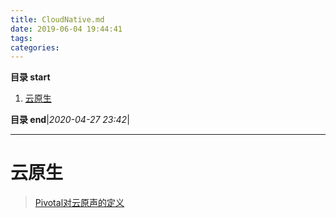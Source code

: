 ```yaml
---
title: CloudNative.md
date: 2019-06-04 19:44:41
tags: 
categories: 
---
```


**目录 start**

1. [云原生](#云原生)

**目录 end**|_2020-04-27 23:42_|
****************************************
# 云原生
> [Pivotal对云原声的定义](https://pivotal.io/cn/cloud-native)

